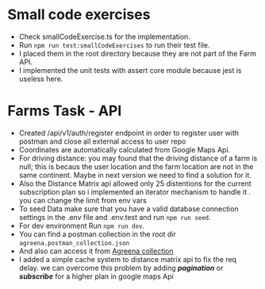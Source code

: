 # Small code exercises

- Check smallCodeExercise.ts for the implementation.
- Run `npm run test:smallCodeExercises` to run their test file.
- I placed them in the root directory because they are not part of the Farm API.
- I implemented the unit tests with assert core module because jest is useless here.

# Farms Task - API

- Created /api/v1/auth/register endpoint in order to register user with postman and close all external access to user repo
- Coordinates are automatically calculated from Google Maps Api.
- For driving distance: you may found that the driving distance of a farm is null; this is becaus the user location and the farm location are not in the same continent. Maybe in next version we need to find a solution for it.
- Also the Distance Matrix api allowed only 25 distentions for the current subscription plan so i implemented an iterator mechanism to handle it . you can change the limit from env vars
- To seed Data make sure that you have a valid database connection settings in the .env file and .env.test and run `npm run seed`.
- For dev environment Run `npm run dev`.
- You can find a postman collection in the root dir `agreena.postman_collection.json`
- And also can access it from [Agreena collection](https://documenter.getpostman.com/view/14837775/2s8YzWSg5w)
- I added a simple cache system to distance matrix api to fix the req delay. we can overcome this problem by adding **_pagination_** or **_subscribe_** for a higher plan in google maps Api
